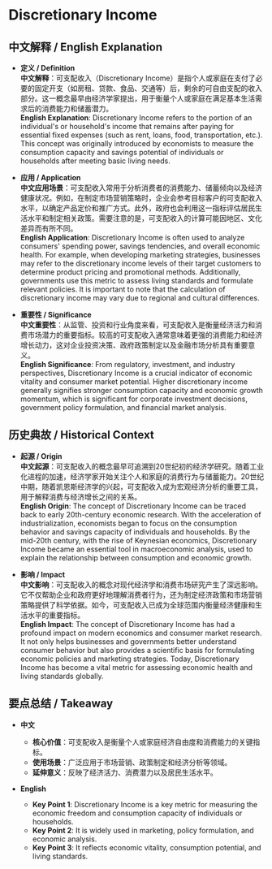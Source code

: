 # Discretionary Income

## 中文解释 / English Explanation

* **定义 / Definition**  
  **中文解释**：可支配收入（Discretionary Income）是指个人或家庭在支付了必要的固定开支（如房租、贷款、食品、交通等）后，剩余的可自由支配的收入部分。这一概念最早由经济学家提出，用于衡量个人或家庭在满足基本生活需求后的消费能力和储蓄潜力。  
  **English Explanation**: Discretionary Income refers to the portion of an individual's or household's income that remains after paying for essential fixed expenses (such as rent, loans, food, transportation, etc.). This concept was originally introduced by economists to measure the consumption capacity and savings potential of individuals or households after meeting basic living needs.

* **应用 / Application**  
  **中文应用场景**：可支配收入常用于分析消费者的消费能力、储蓄倾向以及经济健康状况。例如，在制定市场营销策略时，企业会参考目标客户的可支配收入水平，以确定产品定价和推广方式。此外，政府也会利用这一指标评估居民生活水平和制定相关政策。需要注意的是，可支配收入的计算可能因地区、文化差异而有所不同。  
  **English Application**: Discretionary Income is often used to analyze consumers' spending power, savings tendencies, and overall economic health. For example, when developing marketing strategies, businesses may refer to the discretionary income levels of their target customers to determine product pricing and promotional methods. Additionally, governments use this metric to assess living standards and formulate relevant policies. It is important to note that the calculation of discretionary income may vary due to regional and cultural differences.

* **重要性 / Significance**  
  **中文重要性**：从监管、投资和行业角度来看，可支配收入是衡量经济活力和消费市场潜力的重要指标。较高的可支配收入通常意味着更强的消费能力和经济增长动力，这对企业投资决策、政府政策制定以及金融市场分析具有重要意义。  
  **English Significance**: From regulatory, investment, and industry perspectives, Discretionary Income is a crucial indicator of economic vitality and consumer market potential. Higher discretionary income generally signifies stronger consumption capacity and economic growth momentum, which is significant for corporate investment decisions, government policy formulation, and financial market analysis.

## 历史典故 / Historical Context

* **起源 / Origin**  
  **中文起源**：可支配收入的概念最早可追溯到20世纪初的经济学研究。随着工业化进程的加速，经济学家开始关注个人和家庭的消费行为与储蓄能力。20世纪中期，随着凯恩斯经济学的兴起，可支配收入成为宏观经济分析的重要工具，用于解释消费与经济增长之间的关系。  
  **English Origin**: The concept of Discretionary Income can be traced back to early 20th-century economic research. With the acceleration of industrialization, economists began to focus on the consumption behavior and savings capacity of individuals and households. By the mid-20th century, with the rise of Keynesian economics, Discretionary Income became an essential tool in macroeconomic analysis, used to explain the relationship between consumption and economic growth.

* **影响 / Impact**  
  **中文影响**：可支配收入的概念对现代经济学和消费市场研究产生了深远影响。它不仅帮助企业和政府更好地理解消费者行为，还为制定经济政策和市场营销策略提供了科学依据。如今，可支配收入已成为全球范围内衡量经济健康和生活水平的重要指标。  
  **English Impact**: The concept of Discretionary Income has had a profound impact on modern economics and consumer market research. It not only helps businesses and governments better understand consumer behavior but also provides a scientific basis for formulating economic policies and marketing strategies. Today, Discretionary Income has become a vital metric for assessing economic health and living standards globally.

## 要点总结 / Takeaway

* **中文**  
  - **核心价值**：可支配收入是衡量个人或家庭经济自由度和消费能力的关键指标。  
  - **使用场景**：广泛应用于市场营销、政策制定和经济分析等领域。  
  - **延伸意义**：反映了经济活力、消费潜力以及居民生活水平。

* **English**  
  - **Key Point 1**: Discretionary Income is a key metric for measuring the economic freedom and consumption capacity of individuals or households.  
  - **Key Point 2**: It is widely used in marketing, policy formulation, and economic analysis.  
  - **Key Point 3**: It reflects economic vitality, consumption potential, and living standards.